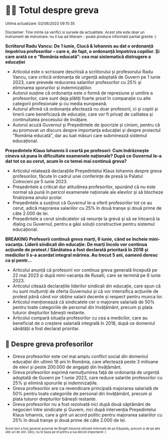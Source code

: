 # 👩‍🏫 Totul despre greva
<sub>Ultima actualizare: 02/06/2023 09:15:35</sub>

<sub>Disclaimer: Tine minte sa verifici si sursele de actualitate. Acest site este doar un instrument de indrumare: nu il lua ad litteram - poate produce informatii partial gresite :)</sub>

**Scriitorul Radu Vancu: De 1 iunie, Ciucă & Iohannis au dat o ordonanță împotriva profesorilor – care e, de fapt, o ordonanță împotriva copiilor. Și care arată ce e “România educată”: cea mai sistematică distrugere a educației**

- Articolul este o scrisoare deschisă a scriitorului și profesorului Radu Vancu, care critică ordonanța de urgență adoptată de Guvern pe 1 iunie 2023, care prevede reducerea salariilor profesorilor cu 25% și eliminarea sporurilor și indemnizațiilor.
- Autorul susține că ordonanța este o formă de represiune și umilire a profesorilor, care sunt deja plătiți foarte prost în comparație cu alte categorii profesionale și cu media europeană.
- Autorul afirmă că ordonanța afectează nu doar profesorii, ci și copiii și tinerii care beneficiază de educație, care vor fi privați de calitatea și continuitatea procesului de învățare.
- Autorul acuză Guvernul și Președintele de ipocrizie și cinism, pentru că au promovat un discurs despre importanța educației și despre proiectul "România educată", dar au luat măsuri care subminează sistemul educațional.

**Președintele Klaus Iohannis îi ceartă pe profesori: Cum îndrăznește cineva să puna în dificultate examenele naționale? După ce Guvernul le-a dat tot ce au cerut, acum în ce temei mai continuă greva?**

- Articolul relatează declarațiile Președintelui Klaus Iohannis despre greva profesorilor, făcute în cadrul unei conferințe de presă la Palatul Cotroceni pe 5 iunie 2023.
- Președintele a criticat dur atitudinea profesorilor, spunând că nu este normal să pună în pericol examenele naționale ale elevilor și să blocheze finalizarea anului școlar.
- Președintele a susținut că Guvernul le-a oferit profesorilor tot ce au cerut, adică majorarea salariilor cu 25% în două tranșe și două prime de câte 2.000 de lei.
- Președintele a cerut sindicatelor să renunțe la grevă și să se întoarcă la dialog cu Guvernul, pentru a găsi soluții constructive pentru sistemul educațional.

**BREAKING Profesorii continuă greva marți, 6 iunie, când se încheie mini-vacanța. Liderii sindicali din educație: De marți încolo vor continua acțiunile de protest / Sănătatea a fost declarată prioritară în 2018 și medicilor li s-a acordat integral mărirea. Au trecut 5 ani, oamenii doresc ca și pentr...**

- Articolul anunță că profesorii vor continua greva generală începută pe 22 mai 2023 și după mini-vacanța de Rusalii, care se termină pe 6 iunie 2023.
- Articolul citează declarațiile liderilor sindicali din educație, care spun că nu sunt mulțumiți de oferta Guvernului și că vor intensifica acțiunile de protest până când vor obține salarii decente și respect pentru munca lor.
- Articolul menționează că sindicatele cer o majorare salarială de 50% pentru toate categoriile de personal din învățământ, precum și plata tuturor drepturilor bănești restante.
- Articolul compară situația profesorilor cu cea a medicilor, care au beneficiat de o creștere salarială integrală în 2018, după ce domeniul sănătății a fost declarat prioritar.

## 🏫 Despre greva profesorilor

- Greva profesorilor este cel mai amplu conflict social din domeniul educației din ultimii 18 ani în România, care afectează peste 3 milioane de elevi și peste 200.000 de angajați din învățământ.
- Greva profesorilor exprimă nemulțumirea față de ordonanța de urgență adoptată de Guvern pe 1 iunie 2023, care reduce salariile profesorilor cu 25% și elimină sporurile și indemnizațiile.
- Greva profesorilor are ca revendicare principală majorarea salarială de 50% pentru toate categoriile de personal din învățământ, precum și plata tuturor drepturilor bănești restante.
- Greva profesorilor nu a fost rezolvată nici după două săptămâni de negocieri între sindicate și Guvern, nici după intervenția Președintelui Klaus Iohannis, care a girit un acord politic pentru majorarea salariilor cu 25% în două tranșe și două prime de câte 2.000 de lei.


<sub><sub>Acest text a fost generat automat de BingAI folosind ultimele informatii de pe Edupedu, precum si de pe alte site-uri de stiri. Deci, nu te baza pe el pentru a lua decizii importante :)</sub></sub>